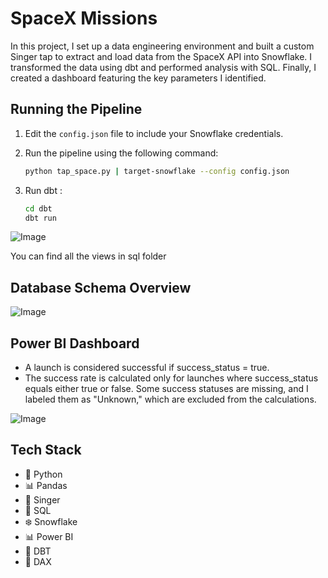 # SpaceX Missions

In this project, I set up a data engineering environment and built a custom Singer tap to extract and load data from the SpaceX API into Snowflake. I transformed the data using dbt and performed analysis with SQL. Finally, I created a dashboard featuring the key parameters I identified.

## Running the Pipeline

1. Edit the `config.json` file to include your Snowflake credentials.

2. Run the pipeline using the following command:

   ```bash
   python tap_space.py | target-snowflake --config config.json

3. Run dbt :

   ```bash
   cd dbt
   dbt run

![Image](https://github.com/user-attachments/assets/209a7025-366b-43d2-b65f-5e27d6225c5b)

You can find all the views in sql folder

## Database Schema Overview

![Image](https://github.com/user-attachments/assets/d090d56b-3db2-43fc-9bc2-086758eadc01)

## Power BI Dashboard

* A launch is considered successful if success_status = true.
* The success rate is calculated only for launches where success_status equals either true or false. Some success statuses are missing, and I labeled them as "Unknown," which are excluded from the calculations.

![Image](https://github.com/user-attachments/assets/1a5dbad0-7a36-4fe6-9406-6c0637154b37)

## Tech Stack
- 🐍 Python
- 📊 Pandas
- 🔌 Singer
- 📝 SQL
- ❄️ Snowflake
- 📊 Power BI
- 🔧 DBT
- 🧮 DAX
